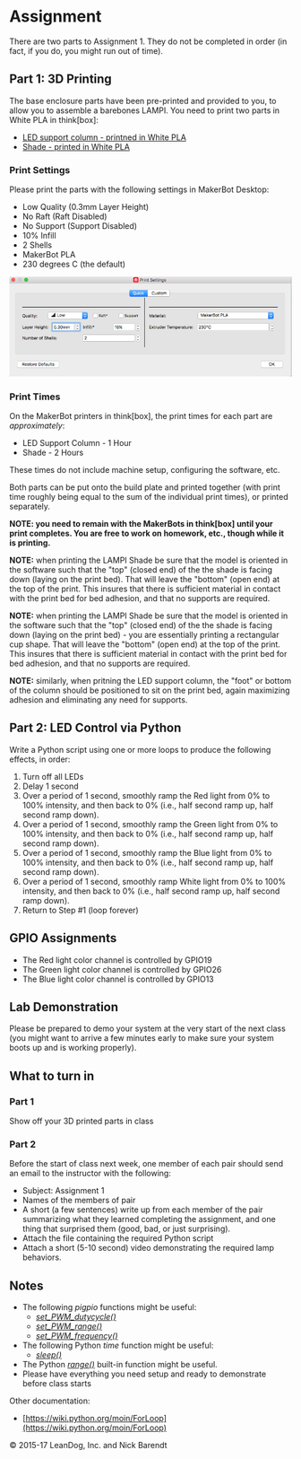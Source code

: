 # Assignment

There are two parts to Assignment 1.  They do not be completed in order (in fact, if you do, you might run out of time).

## Part 1: 3D Printing

The base enclosure parts have been pre-printed and provided to you, to allow you to assemble a barebones LAMPI.  You need to print two parts in White PLA in think\[box\]:

* [LED support column - printned in White PLA](../../Lampi/Hardware/3DPrinting/lampi-print-white-led-column.stl)
* [Shade - printed in White PLA](../../Lampi/Hardware/3DPrinting/lampi-print-white-shade.stl)

### Print Settings

Please print the parts with the following settings in MakerBot Desktop:

* Low Quality (0.3mm Layer Height)
* No Raft (Raft Disabled)
* No Support (Support Disabled)
* 10% Infill
* 2 Shells
* MakerBot PLA
* 230 degrees C (the default)

![](Images/makerbot_desktop_settings.png)


### Print Times

On the MakerBot printers in think\[box\], the print times for each part are _approximately_:

* LED Support Column - 1 Hour
* Shade - 2 Hours

These times do not include machine setup, configuring the software, etc.

Both parts can be put onto the build plate and printed together (with print time roughly being equal to the sum of the individual print times), or printed separately.  

**NOTE: you need to remain with the MakerBots in think\[box\] until your print completes.  You are free to work on homework, etc., though while it is printing.**


**NOTE:** when printing the LAMPI Shade be sure that the model is oriented in the software such that the "top" (closed end) of the the shade is facing down (laying on the print bed).  That will leave the "bottom" (open end) at the top of the print.  This insures that there is sufficient material in contact with the print bed for bed adhesion, and that no supports are required.


**NOTE:** when printing the LAMPI Shade be sure that the model is oriented in the software such that the "top" (closed end) of the the shade is facing down (laying on the print bed) - you are essentially printing a rectangular cup shape.  That will leave the "bottom" (open end) at the top of the print.  This insures that there is sufficient material in contact with the print bed for bed adhesion, and that no supports are required.

**NOTE:** similarly, when pritning the LED support column, the "foot" or bottom of the column should be positioned to sit on the print bed, again maximizing adhesion and eliminating any need for supports.

## Part 2:  LED Control via Python

Write a Python script using one or more loops to produce the following effects, in order:

1. Turn off all LEDs
1. Delay 1 second
1. Over a period of 1 second, smoothly ramp the Red light from 0% to 100% intensity, and then back to 0% (i.e., half second ramp up, half second ramp down). 
1. Over a period of 1 second, smoothly ramp the Green light from 0% to 100% intensity, and then back to 0% (i.e., half second ramp up, half second ramp down). 
1. Over a period of 1 second, smoothly ramp the Blue light from 0% to 100% intensity, and then back to 0% (i.e., half second ramp up, half second ramp down). 
1. Over a period of 1 second, smoothly ramp White light from 0% to 100% intensity, and then back to 0% (i.e., half second ramp up, half second ramp down). 
1. Return to Step #1 (loop forever)

## GPIO Assignments
* The Red light color channel is controlled by GPIO19
* The Green light color channel is controlled by GPIO26
* The Blue light color channel is controlled by GPIO13

## Lab Demonstration
Please be prepared to demo your system at the very start of the next class (you might want to arrive a few minutes early to make sure your system boots up and is working properly).

## What to turn in

### Part 1
Show off your 3D printed parts in class

### Part 2

Before the start of class next week, one member of each pair should send an email to the instructor with the following:

* Subject:  Assignment 1
* Names of the members of pair
* A short (a few sentences) write up from each member of the pair summarizing what they learned completing the assignment, and one thing that surprised them (good, bad, or just surprising).
* Attach the file containing the required Python script
* Attach a short (5-10 second) video demonstrating the required lamp behaviors.


## Notes
* The following *pigpio* functions might be useful:
  * [_set_PWM_dutycycle()_](http://abyz.co.uk/rpi/pigpio/python.html#set_PWM_dutycycle)
  * [_set_PWM_range()_](http://abyz.co.uk/rpi/pigpio/python.html#set_PWM_range)
  * [_set_PWM_frequency()_](http://abyz.co.uk/rpi/pigpio/python.html#set_PWM_frequency)
* The following Python *time* function might be useful:
  * [_sleep()_](https://docs.python.org/2/library/time.html#time.sleep)
* The Python [_range()_](https://docs.python.org/2/library/functions.html#range) built-in function might be useful.
* Please have everything you need setup and ready to demonstrate before class starts

Other documentation:
* [https://wiki.python.org/moin/ForLoop](https://wiki.python.org/moin/ForLoop)

&copy; 2015-17 LeanDog, Inc. and Nick Barendt
